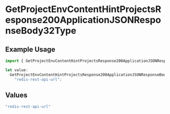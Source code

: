 # GetProjectEnvContentHintProjectsResponse200ApplicationJSONResponseBody32Type

## Example Usage

```typescript
import { GetProjectEnvContentHintProjectsResponse200ApplicationJSONResponseBody32Type } from "@vercel/sdk/models/operations/getprojectenv.js";

let value:
  GetProjectEnvContentHintProjectsResponse200ApplicationJSONResponseBody32Type =
    "redis-rest-api-url";
```

## Values

```typescript
"redis-rest-api-url"
```